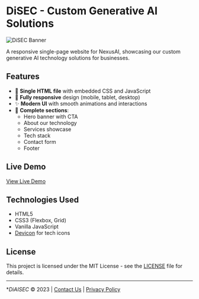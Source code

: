 # DiSEC - Custom Generative AI Solutions

![DiSEC Banner](DiSECbanner)

A responsive single-page website for NexusAI, showcasing our custom generative AI technology solutions for businesses.

## Features

- 🚀 **Single HTML file** with embedded CSS and JavaScript
- 📱 **Fully responsive** design (mobile, tablet, desktop)
- ✨ **Modern UI** with smooth animations and interactions
- 📝 **Complete sections**:
  - Hero banner with CTA
  - About our technology
  - Services showcase
  - Tech stack
  - Contact form
  - Footer

## Live Demo

[View Live Demo](https://disecsolutions.netlify.app/)

## Technologies Used

- HTML5
- CSS3 (Flexbox, Grid)
- Vanilla JavaScript
- [Devicon](https://devicon.dev/) for tech icons

## License

This project is licensed under the MIT License - see the [LICENSE](LICENSE) file for details.

---

**DiAISEC* © 2023 | [Contact Us](disec.solutions@gmail.com) | [Privacy Policy](#)
